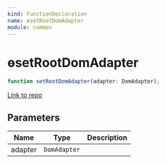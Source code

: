 ```yaml
---
kind: FunctionDeclaration
name: ɵsetRootDomAdapter
module: common
---
```


# ɵsetRootDomAdapter

```ts
function setRootDomAdapter(adapter: DomAdapter);
```

[Link to repo](https://github.com/timdeschryver/angular/blob/master/packages/common/src/dom_adapter.ts#L19-L23)

## Parameters

| Name    | Type         | Description |
| ------- | ------------ | ----------- |
| adapter | `DomAdapter` |             |
